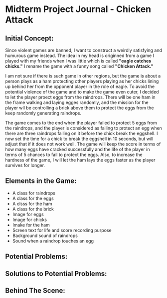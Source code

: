 # Midterm Project Journal - Chicken Attack
## Initial Concept:
Since violent games are banned, I want to construct a weirdly satisfying and humurous game instead. The idea in my head is originned from a game I played with my friends when I was little which is called **"eagle catches chicks."** I rename the game with a funny song called **"Chicken Attack."**

I am not sure if there is such game in other regions, but the game is about a person plays as a ham protecting other players playing as her chicks lining up behind her from the opponent player in the role of eagle. To avoid the potential violence of the game and to make the game even cuter, I decided to let the player proect eggs from the raindrops. There will be one ham in the frame walking and laying egges randomly, and the mission for the player wll be controlling a brick above them to protect the eggs from the keep randomly generating raindrops.

The game comes to the end when the player failed to protect 5 eggs from the raindrops, and the player is considered as failing to protect an egg when there are three raindrops falling on it before the chick break the eggshell. I now set the time for a chick to break the eggshell in 10 seconds, but will adjust that if it does not work well. The game will keep the score in terms of how many eggs have cracked successfully and the life of the player in terms of 5 chances to fail to protect the eggs. Also, to increase the hardness of the game, I will let the ham lays the eggs faster as the player survives for longer.

## Elements in the Game:
- A class for raindrops
- A class for the eggs
- A clsss for the ham
- A class for the brick
- Image for eggs
- Image for chicks
- Imake for the ham
- Screen text for life and score recording purpose
- Background sound of raindrops
- Sound when a raindrop touches an egg

## Potential Problems:
## Solutions to Potential Problems:
## Behind The Scene:
